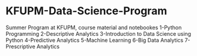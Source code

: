 # KFUPM-Data-Science-Program
Summer Program at KFUPM, course material and notebookes
1-Python Programming
2-Descriptive Analytics
3-Introduction to Data Science using Python
4-Predictive Analytics
5-Machine Learning
6-Big Data Analytics
7-Prescriptive Analytics
